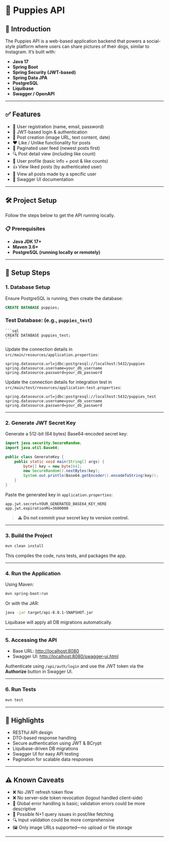 # 🐶 Puppies API

## 📘 Introduction

The Puppies API is a web-based application backend that powers a social-style platform where users can share pictures of their dogs, similar to Instagram. It’s built with:

- **Java 17**
- **Spring Boot**
- **Spring Security (JWT-based)**
- **Spring Data JPA**
- **PostgreSQL**
- **Liquibase**
- **Swagger / OpenAPI**

---

## ✅ Features

- 🔐 User registration (name, email, password)
- 🔑 JWT-based login & authentication
- 📝 Post creation (image URL, text content, date)
- ❤️ Like / Unlike functionality for posts
- 📰 Paginated user feed (newest posts first)
- 🔍 Post detail view (including like count)
- 👤 User profile (basic info + post & like counts)
- 👍 View liked posts (by authenticated user)
- 📸 View all posts made by a specific user
- 📄 Swagger UI documentation

---

## 🛠️ Project Setup

Follow the steps below to get the API running locally.

### 📋 Prerequisites

- **Java JDK 17+**
- **Maven 3.6+**
- **PostgreSQL (running locally or remotely)**

---

## 🧰 Setup Steps

### 1. Database Setup

Ensure PostgreSQL is running, then create the database:

```sql
CREATE DATABASE puppies;
```
### Test Database: (e.g., `puppies_test`)
    ```sql
    CREATE DATABASE puppies_test;
    ```

Update the connection details in `src/main/resources/application.properties`:

```properties
spring.datasource.url=jdbc:postgresql://localhost:5432/puppies
spring.datasource.username=your_db_username
spring.datasource.password=your_db_password
```

Update the connection details for integration test in `src/main/test/resources/application-test.properties`:
```properties
spring.datasource.url=jdbc:postgresql://localhost:5432/puppies_test
spring.datasource.username=your_db_username
spring.datasource.password=your_db_password
```

---

### 2. Generate JWT Secret Key

Generate a 512-bit (64 bytes) Base64-encoded secret key:

```java
import java.security.SecureRandom;
import java.util.Base64;

public class GenerateKey {
    public static void main(String[] args) {
        byte[] key = new byte[64];
        new SecureRandom().nextBytes(key);
        System.out.println(Base64.getEncoder().encodeToString(key));
    }
}
```

Paste the generated key in `application.properties`:

```properties
app.jwt.secret=YOUR_GENERATED_BASE64_KEY_HERE
app.jwt.expirationMs=3600000
```

> ⚠️ **Do not commit your secret key to version control.**

---

### 3. Build the Project

```bash
mvn clean install
```

This compiles the code, runs tests, and packages the app.

---

### 4. Run the Application

Using Maven:

```bash
mvn spring-boot:run
```

Or with the JAR:

```bash
java -jar target/api-0.0.1-SNAPSHOT.jar
```

Liquibase will apply all DB migrations automatically.

---

### 5. Accessing the API

- Base URL: [http://localhost:8080](http://localhost:8080)
- Swagger UI: [http://localhost:8080/swagger-ui.html](http://localhost:8080/swagger-ui.html)

Authenticate using `/api/auth/login` and use the JWT token via the **Authorize** button in Swagger UI.

---

### 6. Run Tests

```bash
mvn test
```

---

## 🌟 Highlights

- RESTful API design
- DTO-based response handling
- Secure authentication using JWT & BCrypt
- Liquibase-driven DB migrations
- Swagger UI for easy API testing
- Pagination for scalable data responses

---

## ⚠️ Known Caveats

- ❌ No JWT refresh token flow
- ❌ No server-side token revocation (logout handled client-side)
- 📛 Global error handling is basic; validation errors could be more descriptive
- 🐢 Possible N+1 query issues in post/like fetching
- 🔍 Input validation could be more comprehensive
- 🖼️ Only image URLs supported—no upload or file storage
----
